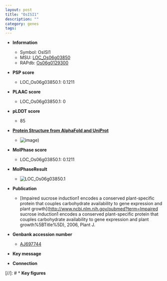 ```yaml
---
layout: post
title: "OsISI1"
description: ""
category: genes
tags: 
---
```


* **Information**  
    + Symbol: OsISI1  
    + MSU: [LOC_Os06g03850](http://rice.plantbiology.msu.edu/cgi-bin/ORF_infopage.cgi?orf=LOC_Os06g03850)  
    + RAPdb: [Os06g0129300](http://rapdb.dna.affrc.go.jp/viewer/gbrowse_details/irgsp1?name=Os06g0129300)  

* **PSP score**  
    + LOC_Os06g03850.1: 0.1211 

* **PLAAC score**  
    + LOC_Os06g03850.1: 0 

* **pLDDT score**
    + 85

* **[Protein Structure from AlphaFold and UniProt](https://www.uniprot.org/uniprotkb/Q658H7/entry#structure)**
    + ![image](https://ricepsp.github.io/images/Q6/AF-Q658H7-F1.png))

* **MolPhase score**
    + LOC_Os06g03850.1: 0.1211

* **MolPhaseResult**
    + ![LOC_Os06g03850.1](https://ricepsp.github.io/pictures/LOC_Os06g/LOC_Os06g03850.1.png)

* **Publication**  
    + [Impaired sucrose induction1 encodes a conserved plant-specific protein that couples carbohydrate availability to gene expression and plant growth](http://www.ncbi.nlm.nih.gov/pubmed?term=Impaired sucrose induction1 encodes a conserved plant-specific protein that couples carbohydrate availability to gene expression and plant growth%5BTitle%5D), 2006, Plant J.

* **Genbank accession number**  
    + [AJ697744](http://www.ncbi.nlm.nih.gov/nuccore/AJ697744)

* **Key message**  

* **Connection**  

[//]: # * **Key figures**  


